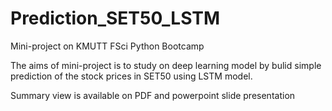 # Prediction_SET50_LSTM
Mini-project on KMUTT FSci Python Bootcamp

The aims of mini-project is to study on deep learning model by bulid simple prediction of the stock prices in SET50 using LSTM model.

Summary view is available on PDF and powerpoint slide presentation
